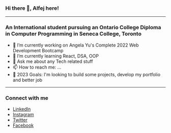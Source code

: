### Hi there 👋, Alfej here!
<hr>

### An International student pursuing an Ontario College Diploma in Computer Programming in Seneca College, Toronto

- 🔭 I’m currently working on Angela Yu's Complete 2022 Web Development Bootcamp
- 🌱 I’m currently learning React, DSA, OOP
- 💬 Ask me about any Tech related stuff
- 📫 How to reach me: ...
- 🥅 2023 Goals: I'm looking to build some projects, develop my portfolio and better job
<hr>

### Connect with me

- [LinkedIn](https://www.linkedin.com/in/alfej-savaya-428a09227/) <br>
- [Instagram](https://www.instagram.com/__alfej__/) <br>
- [Twitter](https://twitter.com/__Alfej__) <br>
- [Facebook](https://www.facebook.com/AlfejSavaya)
